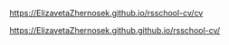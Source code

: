 https://ElizavetaZhernosek.github.io/rsschool-cv/cv


https://ElizavetaZhernosek.github.github.io/rsschool-cv/